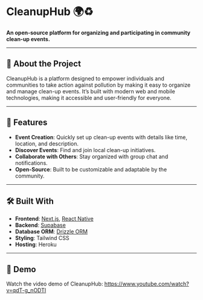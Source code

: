 # CleanupHub 🌍♻️

**An open-source platform for organizing and participating in community clean-up events.**

---

## 🌟 About the Project

CleanupHub is a platform designed to empower individuals and communities to take action against pollution by making it easy to organize and manage clean-up events. It’s built with modern web and mobile technologies, making it accessible and user-friendly for everyone.

---

## 🚀 Features

- **Event Creation**: Quickly set up clean-up events with details like time, location, and description.
- **Discover Events**: Find and join local clean-up initiatives.
- **Collaborate with Others**: Stay organized with group chat and notifications.
- **Open-Source**: Built to be customizable and adaptable by the community.

---

## 🛠️ Built With

- **Frontend**: [Next.js](https://nextjs.org/), [React Native](https://reactnative.dev/)
- **Backend**: [Supabase](https://supabase.com/)
- **Database ORM**: [Drizzle ORM](https://orm.drizzle.team/)
- **Styling**: Tailwind CSS
- **Hosting**: Heroku

---

## 🎥 Demo

Watch the video demo of CleanupHub: https://www.youtube.com/watch?v=qdT-g_nODTI
